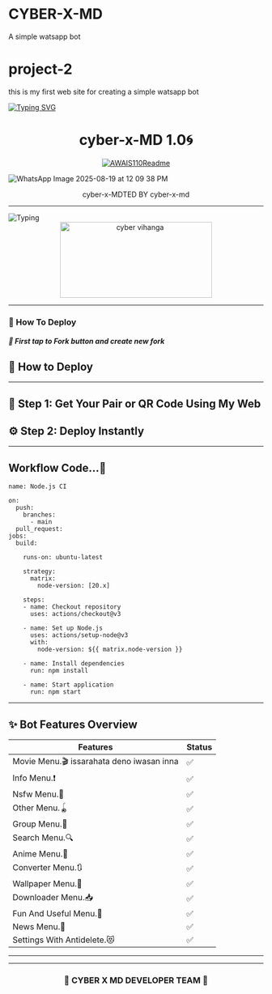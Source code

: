 # CYBER-X-MD
A simple watsapp bot


# project-2
this is my first web site for creating a simple watsapp bot

<a href="https://git.io/typing-svg"><img src="https://readme-typing-svg.demolab.com?font=Black+Ops+One&size=100&pause=1000&color=ADD8E6&center=true&width=1000&height=200&lines=cyber-x-md-bot" alt="Typing SVG" /></a>
  </p>

  <p align="center">
  <h1 align="center">cyber-x-MD 1.0🌀</h1>
</p>

<p align="center">
  <a href="https://github.com/Awais-star-a11y">
    <img src="http://readme-typing-svg.herokuapp.com?color=ADD8E6&center=true&vCenter=true&multiline=false&lines=cyber-x-MD-+V1.0+MULTIDEVICE;   DEVELOPED+BY+cyber+vihanga; DON'T+STAR+AND+FORKS+THIS+REPO+🌟" alt="AWAIS110Readme">
  </a>
</p>



![WhatsApp Image 2025-08-19 at 12 09 38 PM](https://github.com/user-attachments/assets/f13f2caf-a8ac-407d-afb8-404c11c9f501)









<p align="center">cyber-x-MDTED BY cyber-x-md</p>




<hr>
<img src="https://readme-typing-svg.herokuapp.com?size=33&width=1000&lines=Welcome+To+CYBER-x-md...;Created+by+cyber+vihanga...;World+Best+Whatsapp+User+Bot...;Simple+Java+Script+Bot...;Simple+And+Fast+Deploy...;Thank+You+For+Using+CYBER-X-MD..."
            alt="Typing">

<div align="center">
	<img src="https://moe-counter.glitch.me/get/@Anya_v2-Md?theme=gelbooru" width="300" height="150" alt="cyber vihanga">
</div>

<hr>



<h3>🌸 How To Deploy </h3>

<h5>🌸 First tap to Fork button and create new fork</h5>





## 🚀 How to Deploy
---

## 🔗 Step 1: Get Your Pair or QR Code Using My Web







## ⚙️ Step 2: Deploy Instantly

---
## Workflow Code...🍃

```
name: Node.js CI

on:
  push:
    branches:
      - main
  pull_request:
jobs:
  build:

    runs-on: ubuntu-latest

    strategy:
      matrix:
        node-version: [20.x]

    steps:
    - name: Checkout repository
      uses: actions/checkout@v3

    - name: Set up Node.js
      uses: actions/setup-node@v3
      with:
        node-version: ${{ matrix.node-version }}

    - name: Install dependencies
      run: npm install

    - name: Start application
      run: npm start
```

---

## ✨ Bot Features Overview

| Features              | Status |
|----------------------|--------|
| Movie Menu.🎬  issarahata deno iwasan inna    | ✅     | 
| Info Menu.❗            | ✅     |
| Nsfw Menu.🔞      | ✅     |
| Other Menu.🪀      | ✅     |
| Group Menu.👥       | ✅     |
| Search Menu.🔍      | ✅     |
| Anime Menu.💫       | ✅     |
| Converter Menu.🔃      | ✅     |
| Wallpaper Menu.🌌              | ✅     |
| Downloader Menu.📥              | ✅     |
| Fun And Useful Menu.🥳              | ✅     |
| News Menu.📰              | ✅     |
| Settings With Antidelete.😻              | ✅     |

---



<hr>

<div align="center">
<h3>🌸 CYBER X MD DEVELOPER TEAM 👤</h3>



